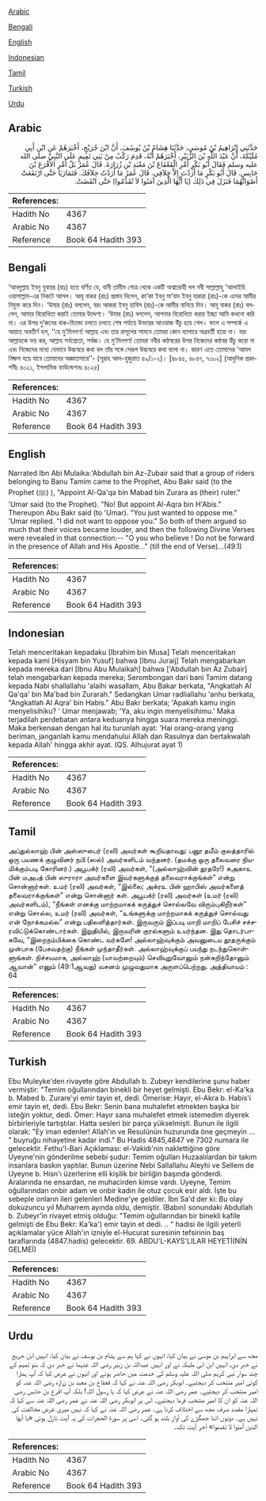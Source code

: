 [Arabic](#arabic)

[Bengali](#bengali)

[English](#english)

[Indonesian](#indonesian)

[Tamil](#tamil)

[Turkish](#turkish)

[Urdu](#urdu)

## Arabic


<div dir="rtl" lang="ar" style={{fontSize:'larger',backgroundColor:'#f8f9fa',padding:20}}>
حَدَّثَنِي إِبْرَاهِيمُ بْنُ مُوسَى، حَدَّثَنَا هِشَامُ بْنُ يُوسُفَ، أَنَّ ابْنَ جُرَيْجٍ، أَخْبَرَهُمْ عَنِ ابْنِ أَبِي مُلَيْكَةَ، أَنَّ عَبْدَ اللَّهِ بْنَ الزُّبَيْرِ، أَخْبَرَهُمْ أَنَّهُ، قَدِمَ رَكْبٌ مِنْ بَنِي تَمِيمٍ عَلَى النَّبِيِّ صلى الله عليه وسلم فَقَالَ أَبُو بَكْرٍ أَمِّرِ الْقَعْقَاعَ بْنَ مَعْبَدِ بْنِ زُرَارَةَ‏.‏ قَالَ عُمَرُ بَلْ أَمِّرِ الأَقْرَعَ بْنَ حَابِسٍ‏.‏ قَالَ أَبُو بَكْرٍ مَا أَرَدْتَ إِلاَّ خِلاَفِي‏.‏ قَالَ عُمَرُ مَا أَرَدْتُ خِلاَفَكَ‏.‏ فَتَمَارَيَا حَتَّى ارْتَفَعَتْ أَصْوَاتُهُمَا فَنَزَلَ فِي ذَلِكَ ‏(‏يَا أَيُّهَا الَّذِينَ آمَنُوا لاَ تُقَدِّمُوا‏)‏ حَتَّى انْقَضَتْ‏.‏
</div>
<div style={{backgroundColor:'#f8f9fa',padding:20, marginBottom: 10}}><table> <thead> <tr> <th>References:</th> <th></th> </tr> </thead> <tbody><tr><td>Hadith No</td><td>4367</td></tr><tr><td>Arabic No</td><td>4367</td></tr><tr><td>Reference</td><td>Book 64 Hadith 393</td></tr></tbody></table></div>

## Bengali


<div dir="ltr" lang="bn" style={{fontSize:'larger',backgroundColor:'#f8f9fa',padding:20}}>
‘আবদুল্লাহ ইবনু যুবায়র (রাঃ) হতে বর্ণিত যে, বানী তামীম গোত্র থেকে একটি অশ্বারোহী দল নবী সাল্লাল্লাহু ‘আলাইহি ওয়াসাল্লাম-এর নিকটে আসল। আবূ বাকর (রাঃ) প্রস্তাব দিলেন, কা‘কা ইবনু মা‘বাদ ইবনু যারারা (রাঃ)-কে এদের আমীর নিযুক্ত করে দিন। ‘উমার (রাঃ) বললেন, বরং আকরা ইবনু হাবিস (রাঃ)-কে আমীর বানিয়ে দিন। আবূ বাকর (রাঃ) বললেন, আমার বিরোধিতা করাই তোমার উদ্দেশ্য। ‘উমার (রাঃ) বললেন, আপনার বিরোধিতা করার ইচ্ছা আমি কখনো করি না। এর উপর দু’জনের বাক-বিতন্ডা চলতে চলতে শেষ পর্যায়ে উভয়ের আওয়াজ উঁচু হয়ে গেল। ফলে এ সম্পর্কে এ আয়াত অবতীর্ণ হল, ‘‘হে মু’মিনগণ! আল্লাহ এবং তার রাসূলের সামনে তোমরা কোন ব্যাপারে অগ্রবর্তী হয়ো না। বরং আল্লাহকে ভয় কর, আল্লাহ সর্বশ্রোতা, সর্বজ্ঞ। হে মু’মিনগণ! তোমরা নবীর কণ্ঠস্বরের উপর নিজেদের কণ্ঠস্বর উঁচু করো না এবং নিজেদের মধ্যে যেভাবে উচ্চস্বরে কথা বল তাঁর সঙ্গে সেরূপ উচ্চস্বরে কথা বলো না। কারণ এতে তোমাদের ‘আমল নিষ্ফল হয়ে যাবে তোমাদের অজ্ঞাতসারে’’- (সূরাহ আল-হুজুরাত ৪৯/১-২)। [৪৮৪৫, ৪৮৪৭, ৭৩০২] (আধুনিক প্রকাশনীঃ ৪০২১, ইসলামিক ফাউন্ডেশনঃ ৪০২৫)
</div>
<div style={{backgroundColor:'#f8f9fa',padding:20, marginBottom: 10}}><table> <thead> <tr> <th>References:</th> <th></th> </tr> </thead> <tbody><tr><td>Hadith No</td><td>4367</td></tr><tr><td>Arabic No</td><td>4367</td></tr><tr><td>Reference</td><td>Book 64 Hadith 393</td></tr></tbody></table></div>

## English


<div dir="ltr" lang="en" style={{fontSize:'larger',backgroundColor:'#f8f9fa',padding:20}}>
Narrated Ibn Abi Mulaika:'Abdullah bin Az-Zubair said that a group of riders belonging to Banu Tamim came to the Prophet, Abu Bakr said (to the Prophet (ﷺ) ), "Appoint Al-Qa'qa bin Mabad bin Zurara as (their) ruler." 'Umar said (to the Prophet). "No! But appoint Al-Aqra bin H'Abis." Thereupon Abu Bakr said (to 'Umar). "You just wanted to oppose me." 'Umar replied. "I did not want to oppose you." So both of them argued so much that their voices became louder, and then the following Divine Verses were revealed in that connection:-- "O you who believe ! Do not be forward in the presence of Allah and His Apostle..." (till the end of Verse)...(49.1)
</div>
<div style={{backgroundColor:'#f8f9fa',padding:20, marginBottom: 10}}><table> <thead> <tr> <th>References:</th> <th></th> </tr> </thead> <tbody><tr><td>Hadith No</td><td>4367</td></tr><tr><td>Arabic No</td><td>4367</td></tr><tr><td>Reference</td><td>Book 64 Hadith 393</td></tr></tbody></table></div>

## Indonesian


<div dir="ltr" lang="id" style={{fontSize:'larger',backgroundColor:'#f8f9fa',padding:20}}>
Telah menceritakan kepadaku [Ibrahim bin Musa] Telah menceritakan kepada kami [Hisyam bin Yusuf] bahwa [Ibnu Juraij] Telah mengabarkan kepada mereka dari [Ibnu Abu Mulaikah] bahwa ['Abdullah bin Az Zubair] telah mengabarkan kepada mereka; Serombongan dari bani Tamim datang kepada Nabi shallallahu 'alaihi wasallam, Abu Bakar berkata, "Angkatlah Al Qa'qa' bin Ma'bad bin Zurarah." Sedangkan Umar radliallahu 'anhu berkata, "Angkatlah Al Aqra' bin Habis." Abu Bakr berkata; 'Apakah kamu ingin menyelisihiku? ' Umar menjawab; 'Ya, aku ingin menyelisihimu.' Maka terjadilah perdebatan antara keduanya hingga suara mereka meninggi. Maka berkenaan dengan hal itu turunlah ayat: 'Hai orang-orang yang beriman, janganlah kamu mendahului Allah dan Rasulnya dan bertakwalah kepada Allah' hingga akhir ayat. (QS. Alhujurat ayat 1)
</div>
<div style={{backgroundColor:'#f8f9fa',padding:20, marginBottom: 10}}><table> <thead> <tr> <th>References:</th> <th></th> </tr> </thead> <tbody><tr><td>Hadith No</td><td>4367</td></tr><tr><td>Arabic No</td><td>4367</td></tr><tr><td>Reference</td><td>Book 64 Hadith 393</td></tr></tbody></table></div>

## Tamil


<div dir="ltr" lang="ta" style={{fontSize:'larger',backgroundColor:'#f8f9fa',padding:20}}>
அப்துல்லாஹ் பின் அஸ்ஸுபைர் (ரலி) அவர்கள் கூறியதாவது: பனூ தமீம் குலத்தாரில் ஒரு பயணக் குழுவினர் நபி (ஸல்) அவர்களிடம் வந்தனர். (தமக்கு ஒரு தலைவரை நியமிக்கும்படி கோரினர்.) அபூபக்ர் (ரலி) அவர்கள், “(அல்லாஹ்வின் தூதரே!) கஅகாஉ பின் மஅபத் பின் ஸுராரா அவர்களை இவர்களுக்குத் தலைவராக்குங்கள்” என்று சொன்னார்கள். உமர் (ரலி) அவர்கள், “இல்லை; அக்ரஉ பின் ஹாபிஸ் அவர்களைத் தலைவராக்குங்கள்” என்று சொன்னார் கள். அபூபக்ர் (ரலி) அவர்கள் (உமர் (ரலி) அவர்களிடம்), “நீங்கள் எனக்கு மாற்றமாகக் கருத்துச் சொல்லவே விரும்புகிறீர்கள்” என்று சொல்ல, உமர் (ரலி) அவர்கள், “உங்களுக்கு மாற்றமாகக் கருத்துச் சொல்வது என் நோக்கமல்ல” என்று பதிலளித்தார்கள். இருவரும் இப்படி மாறி மாறிப் பேசிச் சச்சரவிட்டுக்கொண்டார்கள். இறுதியில், இருவரின் குரல்களும் உயர்ந்தன. இது தொடர்பாகவே, “இறைநம்பிக்கை கொண்ட வர்களே! அல்லாஹ்வுக்கும் அவனுடைய தூதருக்கும் முன்பாக (பேசுவதற்கு) நீங்கள் முந்தாதீர்கள். அல்லாஹ்வுக்குப் பயந்து நடந்துகொள்ளுங்கள். நிச்சயமாக, அல்லாஹ் (யாவற்றையும்) செவியுறுவோனும் நன்கறிந்தோனும் ஆவான்” எனும் (49:1ஆவது) வசனம் முழுவதுமாக அருளப்பெற்றது. அத்தியாயம் : 64
</div>
<div style={{backgroundColor:'#f8f9fa',padding:20, marginBottom: 10}}><table> <thead> <tr> <th>References:</th> <th></th> </tr> </thead> <tbody><tr><td>Hadith No</td><td>4367</td></tr><tr><td>Arabic No</td><td>4367</td></tr><tr><td>Reference</td><td>Book 64 Hadith 393</td></tr></tbody></table></div>

## Turkish


<div dir="ltr" lang="tr" style={{fontSize:'larger',backgroundColor:'#f8f9fa',padding:20}}>
Ebu Muleyke'den rivayete göre Abdullah b. Zubeyr kendilerine şunu haber vermiştir: "Temim oğullarından binekli bir heyet gelmişti. Ebu Bekr: el-Ka'ka b. Mabed b. Zurare'yi emir tayin et, dedi. Ömerise: Hayır, el-Akra b. Habis'i emir tayin et, dedi. Ebu Bekr: Senin bana muhalefet etmekten başka bir isteğin yoktur, dedi. Ömer: Hayır sana muhalefet etmek istemedim diyerek birbirleriyle tartıştılar. Hatta sesleri bir parça yükselmişti. Bunun ile ilgili olarak: "Ey iman edenler! Allah'ın ve Resulünün huzurunda öne geçmeyin ... " buyruğu nihayetine kadar indi." Bu Hadis 4845,4847 ve 7302 numara ile gelecektir. Fethu'l-Bari Açıklaması: el-Vakidı'nin naklettiğine göre Uyeyne'nin gönderilme sebebi şudur: Temim oğulları Huzaalılardan bir takım insanlara baskın yaptılar. Bunun üzerine Nebi Sallallahu Aleyhi ve Sellem de Uyeyne b. Hısn'ı üzerlerine elli kişilik bir birliğin başında gönderdi. Aralarında ne ensardan, ne muhacirden kimse vardı. Uyeyne, Temim oğullarından onbir adam ve onbir kadın ile otuz çocuk esir aldı. İşte bu sebeple onların ileri gelenleri Medine'ye geldiler. İbn Sa'd der ki: Bu olay dokuzuncu yıl Muharrem ayında oldu, demiştir. (Babın) sonundaki Abdullah b. Zubeyr'in rivayet etmiş olduğu: "Temim oğullarından bir binekli kafile gelmişti de Ebu Bekr: Ka'ka') emir tayin et dedi. .. " hadisi ile ilgili yeterli açıklamalar yüce Allah'ın izniyle el-Hucurat suresinin tefsirinin baş taraflarında (4847.hadis) gelecektir. 69. ABDU'L-KAYS'LILAR HEYETİ(NİN GELMEİ)
</div>
<div style={{backgroundColor:'#f8f9fa',padding:20, marginBottom: 10}}><table> <thead> <tr> <th>References:</th> <th></th> </tr> </thead> <tbody><tr><td>Hadith No</td><td>4367</td></tr><tr><td>Arabic No</td><td>4367</td></tr><tr><td>Reference</td><td>Book 64 Hadith 393</td></tr></tbody></table></div>

## Urdu


<div dir="rtl" lang="ur" style={{fontSize:'larger',backgroundColor:'#f8f9fa',padding:20}}>
مجھ سے ابراہیم بن موسیٰ نے بیان کیا، انہوں نے کہا ہم سے ہشام بن یوسف نے بیان کیا، انہیں ابن جریج نے خبر دی، انہیں ابن ابی ملیکہ نے اور انہیں عبداللہ بن زبیر رضی اللہ عنہما نے خبر دی کہ بنو تمیم کے چند سوار نبی کریم صلی اللہ علیہ وسلم کی خدمت میں حاضر ہوئے اور انہوں نے عرض کیا کہ آپ ہمارا کوئی امیر منتخب کر دیجئیے۔ ابوبکر رضی اللہ عنہ نے کہا کہ قعقاع بن معبد بن زرارہ رضی اللہ عنہ کو امیر منتخب کر دیجئیے۔ عمر رضی اللہ عنہ نے عرض کیا کہ یا رسول اللہ! بلکہ آپ اقرع بن حابس رضی اللہ عنہ کو ان کا امیر منتخب فرما دیجئیے۔ اس پر ابوبکر رضی اللہ عنہ نے عمر رضی اللہ عنہ سے کہا کہ تمہارا مقصد صرف مجھ سے اختلاف کرنا ہے۔ عمر رضی اللہ عنہ نے کہا کہ نہیں میری غرض مخالفت کی نہیں ہے۔ دونوں اتنا جھگڑے کی آواز بلند ہو گئی۔ اسی پر سورۃ الحجرات کی یہ آیت نازل ہوئی «يا أيها الذين آمنوا لا تقدموا‏» آخر آیت تک۔
</div>
<div style={{backgroundColor:'#f8f9fa',padding:20, marginBottom: 10}}><table> <thead> <tr> <th>References:</th> <th></th> </tr> </thead> <tbody><tr><td>Hadith No</td><td>4367</td></tr><tr><td>Arabic No</td><td>4367</td></tr><tr><td>Reference</td><td>Book 64 Hadith 393</td></tr></tbody></table></div>